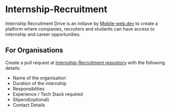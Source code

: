 # Internship-Recruitment 

Internship Recruitment Drive is an initiave by [Mobile-web.dev](https://mobile-web.dev/) to create a platform where companies, recruiters and students can have access to internship and career opportunities.

## For Organisations

Create a pull request at [Internship-Recruitment repository](https://github.com/mobile-web-dev/Internship-Recruitment) with the following details:
- Name of the organisation
- Duration of the internship
- Responsiblities
- Experience / Tech Stack required
- Stipend(optional)
- Contact Details

